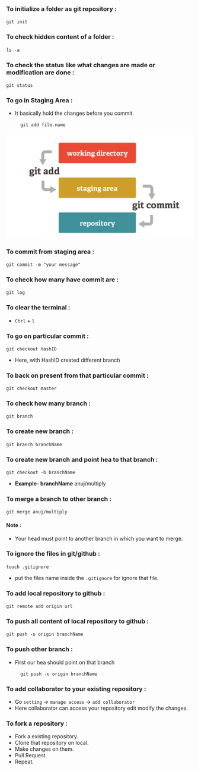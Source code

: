 ### To initialize a folder as git repository :
    git init

### To check hidden content of a folder :
    ls -a

### To check the status like what changes are made or modification are done :
    git status

### To go in Staging Area : 
* It basically hold the changes before you commit.

        git add file.name

![Concept of staging Area](Staging-Area.jpg)

### To commit from staging area :
    git commit -m "your message"

### To check how many have commit are :
    git log

### To clear the terminal :
* `Ctrl` + `l`

### To go on particular commit :
    git checkout HashID
* Here, with HashID created different branch

### To back on present from that particular commit :
    git checkout master

### To check how many branch :
    git branch

### To create new branch :
    git branch branchName

### To create new branch and point hea to that branch :
    git checkout -b branchName

* **Example- branchName** anuj/multiply

### To merge a branch to other branch :
    git merge anuj/multiply
#### Note : 
* Your head must point to another branch in which you want to merge.

### To ignore the files in git/github :
    touch .gitignore
* put the files name inside the `.gitignore` for ignore that file.

### To add local repository to github :
    git remote add origin url

### To push all content of local repository to github :
    git push -u origin branchName

### To push other branch :
* First our hea should point on that branch

        git push -u origin branchName

### To add collaborator to your existing repository :
* Go `setting` -> `manage access` -> `add collaborator`
* Here collaborator can access your repository edit modify the changes.

### To fork a repository :
* Fork a existing repository.
* Clone that repository on local.
* Make changes on them.
* Pull Request.
* Repeat.